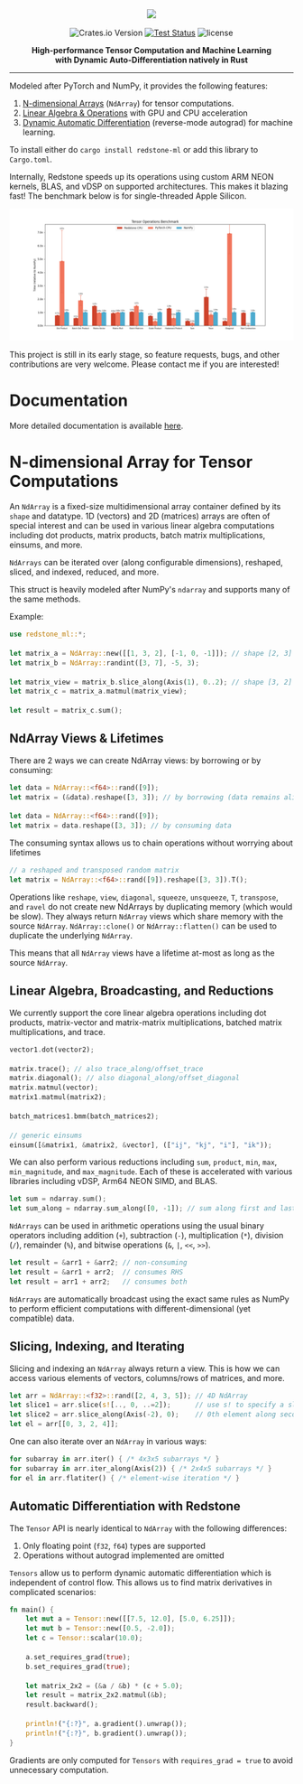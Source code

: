 <div align="center">
<img src="https://github.com/BhavyeMathur/redstone-ml/blob/master/assets/logo/redstone-ml-red-logo.png" width="450px"/>

![Crates.io Version](https://img.shields.io/crates/v/redstone-ml?color=%23ff5757)
[![Test Status](https://github.com/BhavyeMathur/redstone-ml/actions/workflows/rust.yml/badge.svg)](https://github.com/BhavyeMathur/redstone-ml/actions/workflows/rust.yml)
![license](https://shields.io/badge/license-MIT%2FApache--2.0-blue)


**High-performance Tensor Computation and Machine Learning
<br/>
with Dynamic Auto-Differentiation natively in Rust**

</div>

---

Modeled after PyTorch and NumPy, it provides the following features:

1. [N-dimensional Arrays](#n-dimensional-array-for-tensor-computations) (`NdArray`) for tensor computations.
2. [Linear Algebra & Operations](#linear-algebra-broadcasting-and-reductions) with GPU and CPU acceleration
3. [Dynamic Automatic Differentiation](#automatic-differentiation-with-redstone) (reverse-mode autograd) for machine learning.
 
To install either do `cargo install redstone-ml` or add this library to `Cargo.toml`.

Internally, Redstone speeds up its operations using custom ARM NEON kernels, BLAS, and vDSP on supported architectures. This makes it blazing fast! The benchmark below is for single-threaded Apple Silicon.

![tensor_operations.png](assets/tensor_operations.png)

This project is still in its early stage, so feature requests, bugs, and other contributions are very welcome. Please contact me if you are interested!

# Documentation

More detailed documentation is available [here]().

# N-dimensional Array for Tensor Computations

An `NdArray` is a fixed-size multidimensional array container defined by its `shape`
and datatype. 1D (vectors) and 2D (matrices) arrays are often of special interest
and can be used in various linear algebra computations
including dot products, matrix products, batch matrix multiplications, einsums, and more.

`NdArrays` can be iterated over (along configurable dimensions), reshaped, sliced, and indexed,
reduced, and more.

This struct is heavily modeled after NumPy's `ndarray` and supports many of the same methods.

Example:

```rust
use redstone_ml::*;

let matrix_a = NdArray::new([[1, 3, 2], [-1, 0, -1]]); // shape [2, 3]
let matrix_b = NdArray::randint([3, 7], -5, 3);

let matrix_view = matrix_b.slice_along(Axis(1), 0..2); // shape [3, 2]
let matrix_c = matrix_a.matmul(matrix_view);

let result = matrix_c.sum();
```

## NdArray Views & Lifetimes

There are 2 ways we can create NdArray views: by borrowing or by consuming:
```rust
let data = NdArray::<f64>::rand([9]);
let matrix = (&data).reshape([3, 3]); // by borrowing (data remains alive after)

let data = NdArray::<f64>::rand([9]);
let matrix = data.reshape([3, 3]); // by consuming data
```

The consuming syntax allows us to chain operations without worrying about lifetimes
```rust
// a reshaped and transposed random matrix
let matrix = NdArray::<f64>::rand([9]).reshape([3, 3]).T();
```

Operations like `reshape`, `view`, `diagonal`, `squeeze`, `unsqueeze`, `T`, `transpose`, and
`ravel` do not create new NdArrays by duplicating memory (which would be slow).
They always return `NdArray` views which share memory with the source `NdArray`.
`NdArray::clone()` or `NdArray::flatten()` can be used to duplicate the underlying `NdArray`.

This means that all `NdArray` views have a lifetime at-most as long as the source `NdArray`.

## Linear Algebra, Broadcasting, and Reductions

We currently support the core linear algebra operations including dot products,
matrix-vector and matrix-matrix multiplications, batched matrix multiplications, and trace.

```rust
vector1.dot(vector2);

matrix.trace(); // also trace_along/offset_trace
matrix.diagonal(); // also diagonal_along/offset_diagonal
matrix.matmul(vector);
matrix1.matmul(matrix2);

batch_matrices1.bmm(batch_matrices2);

// generic einsums
einsum([&matrix1, &matrix2, &vector], (["ij", "kj", "i"], "ik"));
```

We can also perform various reductions including `sum`, `product`, `min`, `max`,
`min_magnitude`, and `max_magnitude`. Each of these is accelerated with various libraries
including vDSP, Arm64 NEON SIMD, and BLAS.

```rust
let sum = ndarray.sum();
let sum_along = ndarray.sum_along([0, -1]); // sum along first and last axes
```

`NdArrays` can be used in arithmetic operations using the usual binary operators including
addition (`+`), subtraction (`-`), multiplication (`*`), division (`/`), remainder (`%`),
and bitwise operations (`&`, `|`, `<<`, `>>`).

```rust
let result = &arr1 + &arr2; // non-consuming
let result = &arr1 + arr2;  // consumes RHS
let result = arr1 + arr2;   // consumes both
```

`NdArrays` are automatically broadcast using the exact same rules as NumPy
to perform efficient computations with different-dimensional (yet compatible) data.

## Slicing, Indexing, and Iterating

Slicing and indexing an `NdArray` always return a view. This is how we can access various
elements of vectors, columns/rows of matrices, and more.

```rust
let arr = NdArray::<f32>::rand([2, 4, 3, 5]); // 4D NdArray
let slice1 = arr.slice(s![.., 0, ..=2]);      // use s! to specify a slice
let slice2 = arr.slice_along(Axis(-2), 0);    // 0th element along second-to-last axis
let el = arr[[0, 3, 2, 4]];
```

One can also iterate over an `NdArray` in various ways:
```rust
for subarray in arr.iter() { /* 4x3x5 subarrays */ }
for subarray in arr.iter_along(Axis(2)) { /* 2x4x5 subarrays */ }
for el in arr.flatiter() { /* element-wise iteration */ }
```

## Automatic Differentiation with Redstone

The `Tensor` API is nearly identical to `NdArray` with the following differences:
1. Only floating point (`f32`, `f64`) types are supported
2. Operations without autograd implemented are omitted

`Tensors` allow us to perform dynamic automatic differentiation which is independent of control flow. This allows us to find matrix derivatives in complicated scenarios:

```rust
fn main() {
    let mut a = Tensor::new([[7.5, 12.0], [5.0, 6.25]]);
    let mut b = Tensor::new([0.5, -2.0]);
    let c = Tensor::scalar(10.0);
    
    a.set_requires_grad(true); 
    b.set_requires_grad(true);
    
    let matrix_2x2 = (&a / &b) * (c + 5.0);
    let result = matrix_2x2.matmul(&b);
    result.backward();

    println!("{:?}", a.gradient().unwrap());
    println!("{:?}", b.gradient().unwrap());
}
```

Gradients are only computed for `Tensors` with `requires_grad = true` to avoid unnecessary computation.
